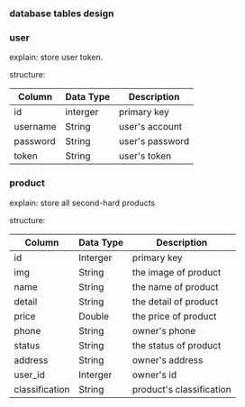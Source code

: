 ### database tables design

### user
explain: store user token.

structure:

| Column | Data Type | Description |
| --- | --- | --- |
| id | interger | primary key |
| username | String | user's account |
| password | String | user's password |
| token | String | user's token |

### product
explain: store all second-hard products

structure:

| Column | Data Type | Description |
| --- | --- | --- | 
| id | Interger | primary key |
| img | String | the image of product |
| name | String | the name of product |
| detail | String | the detail of product |
| price | Double | the price of product |
| phone | String | owner's phone |
| status | String | the status of product |
| address | String | owner's address |
| user_id | Interger | owner's id |
| classification | String | product's classification |